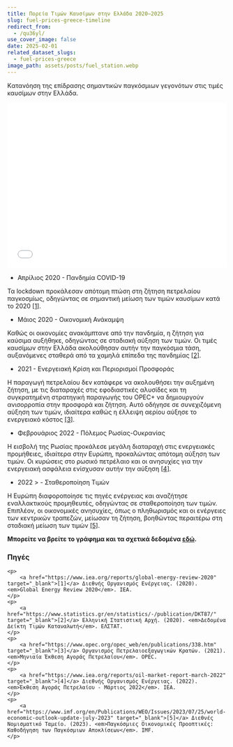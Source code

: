```yaml
---
title: Πορεία Τιμών Καυσίμων στην Ελλάδα 2020–2025
slug: fuel-prices-greece-timeline
redirect_from:
  - /qu36yl/
use_cover_image: false
date: 2025-02-01
related_dataset_slugs: 
  - fuel-prices-greece
image_path: assets/posts/fuel_station.webp
---
```


Kατανόηση της επίδρασης σημαντικών παγκόσμιων γεγονότων στις τιμές καυσίμων στην Ελλάδα.

<div class="pt-2">
<iframe 
    src="/charts/fuel-prices-greece-daily/" 
    frameborder="0" 
    style="border: 0; width: 100%; aspect-ratio: 4 / 3;" 
    allowfullscreen>
</iframe>
</div>

- Απρίλιος 2020 - Πανδημία COVID-19

Τα lockdown προκάλεσαν απότομη πτώση στη ζήτηση πετρελαίου παγκοσμίως, οδηγώντας σε σημαντική μείωση των τιμών καυσίμων κατά το 2020 [[1]](https://www.iea.org/reports/global-energy-review-2020).

- Μάιος 2020 - Οικονομική Ανάκαμψη

Καθώς οι οικονομίες ανακάμπτανε από την πανδημία, η ζήτηση για καύσιμα αυξήθηκε, οδηγώντας σε σταδιακή αύξηση των τιμών. Οι τιμές καυσίμων στην Ελλάδα ακολούθησαν αυτήν την παγκόσμια τάση, αυξανόμενες σταθερά από τα χαμηλά επίπεδα της πανδημίας [[2]](https://www.statistics.gr/en/statistics/-/publication/DKT87/).

- 2021 - Ενεργειακή Κρίση και Περιορισμοί Προσφοράς

Η παραγωγή πετρελαίου δεν κατάφερε να ακολουθήσει την αυξημένη ζήτηση, με τις διαταραχές στις εφοδιαστικές αλυσίδες και τη συγκρατημένη στρατηγική παραγωγής του OPEC+ να δημιουργούν ανισορροπία στην προσφορά και ζήτηση. Αυτό οδήγησε σε συνεχιζόμενη αύξηση των τιμών, ιδιαίτερα καθώς η έλλειψη αερίου αύξησε το ενεργειακό κόστος [[3]](https://www.opec.org/opec_web/en/publications/338.htm).

- Φεβρουάριος 2022 - Πόλεμος Ρωσίας-Ουκρανίας

Η εισβολή της Ρωσίας προκάλεσε μεγάλη διαταραχή στις ενεργειακές προμήθειες, ιδιαίτερα στην Ευρώπη, προκαλώντας απότομη αύξηση των τιμών. Οι κυρώσεις στο ρωσικό πετρέλαιο και οι ανησυχίες για την ενεργειακή ασφάλεια ενίσχυσαν αυτήν την αύξηση [[4]](https://www.iea.org/reports/oil-market-report-march-2022).

- 2022 > - Σταθεροποίηση Τιμών

Η Ευρώπη διαφοροποίησε τις πηγές ενέργειας και αναζήτησε εναλλακτικούς προμηθευτές, οδηγώντας σε σταθεροποίηση των τιμών. Επιπλέον, οι οικονομικές ανησυχίες, όπως ο πληθωρισμός και οι ενέργειες των κεντρικών τραπεζών, μείωσαν τη ζήτηση, βοηθώντας περαιτέρω στη σταδιακή μείωση των τιμών [[5]](https://www.imf.org/en/Publications/WEO/Issues/2023/07/25/world-economic-outlook-update-july-2023).

**Μπορείτε να βρείτε το γράφημα και τα σχετικά δεδομένα [εδώ](https://dataforgreece.com/data-directory/fuel-prices-greece/).**

<div class="sources">
    <h3>Πηγές</h3>

    <p>
        <a href="https://www.iea.org/reports/global-energy-review-2020" target="_blank">[1]</a> Διεθνής Οργανισμός Ενέργειας. (2020). <em>Global Energy Review 2020</em>. IEA.
    </p>
    <p>
        <a href="https://www.statistics.gr/en/statistics/-/publication/DKT87/" target="_blank">[2]</a> Ελληνική Στατιστική Αρχή. (2020). <em>Δεδομένα Δείκτη Τιμών Καταναλωτή</em>. ΕΛΣΤΑΤ.
    </p>
    <p>
        <a href="https://www.opec.org/opec_web/en/publications/338.htm" target="_blank">[3]</a> Οργανισμός Πετρελαιοεξαγωγικών Κρατών. (2021). <em>Μηνιαία Έκθεση Αγοράς Πετρελαίου</em>. OPEC.
    </p>
    <p>
        <a href="https://www.iea.org/reports/oil-market-report-march-2022" target="_blank">[4]</a> Διεθνής Οργανισμός Ενέργειας. (2022). <em>Έκθεση Αγοράς Πετρελαίου - Μάρτιος 2022</em>. IEA.
    </p>
    <p>
        <a href="https://www.imf.org/en/Publications/WEO/Issues/2023/07/25/world-economic-outlook-update-july-2023" target="_blank">[5]</a> Διεθνές Νομισματικό Ταμείο. (2023). <em>Παγκόσμιες Οικονομικές Προοπτικές: Καθοδήγηση των Παγκόσμιων Αποκλίσεων</em>. IMF.
    </p>
</div>
